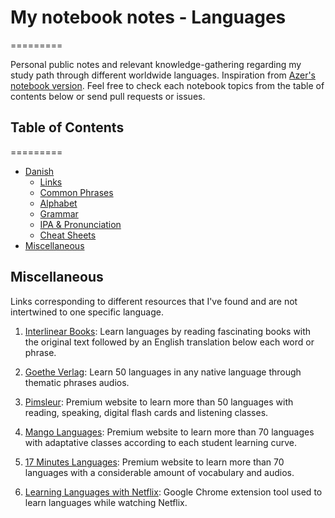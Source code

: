 # My notebook notes - Languages
=========

Personal public notes and relevant knowledge-gathering regarding my study path through different worldwide languages. Inspiration from [Azer's notebook version](https://github.com/azer/notebook). Feel free to check each notebook topics from the table of contents below or send pull requests or issues.

## Table of Contents
=========

<!--ts-->
   * [Danish](https://github.com/davikawasaki/notebook-languages/blob/master/danish/README.md)
      * [Links](https://github.com/davikawasaki/notebook-languages/blob/master/danish/danish-links.md)
      * [Common Phrases](https://github.com/davikawasaki/notebook-languages/blob/master/danish/danish-common-phrases.md)
      * [Alphabet](https://github.com/davikawasaki/notebook-languages/blob/master/danish/danish-alphabet.md)
      * [Grammar](https://github.com/davikawasaki/notebook-languages/blob/master/danish/danish-grammar.md)
      * [IPA & Pronunciation](https://github.com/davikawasaki/notebook-languages/blob/master/danish/danish-ipa-pronunciation.md)
      * [Cheat Sheets](https://github.com/davikawasaki/notebook-languages/tree/master/danish/resources/cheat-sheets)
   * [Miscellaneous](#miscellaneous)
<!--te-->

## Miscellaneous

Links corresponding to different resources that I've found and are not intertwined to one specific language.

1. [Interlinear Books](https://interlinearbooks.com/): Learn languages by reading fascinating books with the original text followed by an English translation below each word or phrase.

2. [Goethe Verlag](http://www.goethe-verlag.com/book2/): Learn 50 languages in any native language through thematic phrases audios.

3. [Pimsleur](https://www.pimsleur.com/): Premium website to learn more than 50 languages with reading, speaking, digital flash cards and listening classes.

4. [Mango Languages](https://mangolanguages.com/): Premium website to learn more than 70 languages with adaptative classes according to each student learning curve.

5. [17 Minutes Languages](https://www.17-minute-languages.com/): Premium website to learn more than 70 languages with a considerable amount of vocabulary and audios.

6. [Learning Languages with Netflix](https://languagelearningwithnetflix.com/): Google Chrome extension tool used to learn languages while watching Netflix.